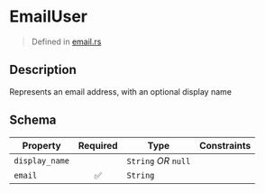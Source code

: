 # EmailUser
> Defined in [email.rs](../../../interface/src/interface/email.rs)

## Description
Represents an email address, with an optional display name

## Schema

| Property | Required | Type | Constraints |
| --- | :---: | --- | --- |
| `display_name` |     | `String` *OR* `null` |     | 
| `email` | ✅ | `String` |     | 


